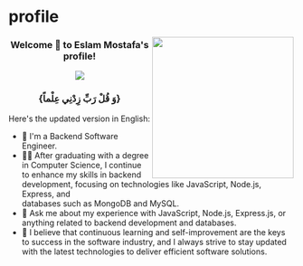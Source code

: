 # profile

<img width="250" align="right" src="https://c.tenor.com/_DOBjnGspYAAAAAM/code-coding.gif">

<h3 align="center">
  Welcome 👋 <!-- <img src="https://raw.githubusercontent.com/MartinHeinz/MartinHeinz/master/wave.gif" width="25px"> --> to Eslam Mostafa's profile!
</h3>

<!-- Typing SVG by DenverCoder1 - https://github.com/DenverCoder1/readme-typing-svg -->
<p align="center">
  <a href="https://github.com/DenverCoder1/readme-typing-svg"><img src="https://readme-typing-svg.herokuapp.com/?lines=Front-End%20|%20React%20Developer;Always%20learning%20new%20things&font=Fira%20Code&center=true&width=440&height=45&color=f75c7e&vCenter=true&size=22"></a>
</p> 
<h3 align="center"> {وَ قُلْ رَبِّ زِدْنِي عِلْماً} </h3>





Here's the updated version in English:

- 🏢 I'm a Backend Software Engineer.
- 👨‍💻 After graduating with a degree in Computer Science, I continue to enhance my skills in backend development, focusing on technologies like JavaScript, Node.js, Express, and       
     databases such as MongoDB and MySQL.
- 💬 Ask me about my experience with JavaScript, Node.js, Express.js, or anything related to backend development and databases.
- 🎯 I believe that continuous learning and self-improvement are the keys to success in the software industry, and I always strive to stay updated with the latest technologies to 
     deliver efficient software solutions.


